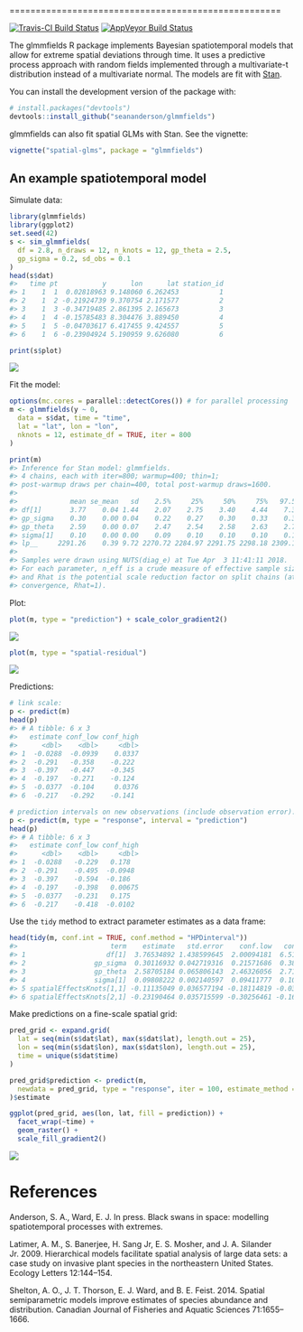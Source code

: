 <!-- README.md is generated from README.Rmd. Please edit that file -->
<!-- glmmfields <img src="inst/logo.png" align="right" /> -->
====================================================

[![Travis-CI Build
Status](https://travis-ci.org/seananderson/glmmfields.svg?branch=master)](https://travis-ci.org/seananderson/glmmfields)
[![AppVeyor Build
Status](https://ci.appveyor.com/api/projects/status/github/seananderson/glmmfields?branch=master&svg=true)](https://ci.appveyor.com/project/seananderson/glmmfields)
<!-- [![codecov](https://codecov.io/github/seananderson/glmmfields/branch/master/graphs/badge.svg)](https://codecov.io/github/seananderson/glmmfields) -->

The glmmfields R package implements Bayesian spatiotemporal models that
allow for extreme spatial deviations through time. It uses a predictive
process approach with random fields implemented through a multivariate-t
distribution instead of a multivariate normal. The models are fit with
[Stan](http://mc-stan.org/).

You can install the development version of the package with:

``` r
# install.packages("devtools")
devtools::install_github("seananderson/glmmfields")
```

glmmfields can also fit spatial GLMs with Stan. See the vignette:

``` r
vignette("spatial-glms", package = "glmmfields")
```

An example spatiotemporal model
-------------------------------

Simulate data:

``` r
library(glmmfields)
library(ggplot2)
set.seed(42)
s <- sim_glmmfields(
  df = 2.8, n_draws = 12, n_knots = 12, gp_theta = 2.5,
  gp_sigma = 0.2, sd_obs = 0.1
)
head(s$dat)
#>   time pt           y      lon      lat station_id
#> 1    1  1  0.02818963 9.148060 6.262453          1
#> 2    1  2 -0.21924739 9.370754 2.171577          2
#> 3    1  3 -0.34719485 2.861395 2.165673          3
#> 4    1  4 -0.15785483 8.304476 3.889450          4
#> 5    1  5 -0.04703617 6.417455 9.424557          5
#> 6    1  6 -0.23904924 5.190959 9.626080          6
```

``` r
print(s$plot)
```

![](README-figs/plot-sim-1.png)

Fit the model:

``` r
options(mc.cores = parallel::detectCores()) # for parallel processing
m <- glmmfields(y ~ 0,
  data = s$dat, time = "time",
  lat = "lat", lon = "lon",
  nknots = 12, estimate_df = TRUE, iter = 800
)
```

``` r
print(m)
#> Inference for Stan model: glmmfields.
#> 4 chains, each with iter=800; warmup=400; thin=1; 
#> post-warmup draws per chain=400, total post-warmup draws=1600.
#> 
#>             mean se_mean   sd    2.5%     25%     50%     75%   97.5% n_eff Rhat
#> df[1]       3.77    0.04 1.44    2.07    2.75    3.40    4.44    7.32  1204    1
#> gp_sigma    0.30    0.00 0.04    0.22    0.27    0.30    0.33    0.39   455    1
#> gp_theta    2.59    0.00 0.07    2.47    2.54    2.58    2.63    2.72  1600    1
#> sigma[1]    0.10    0.00 0.00    0.09    0.10    0.10    0.10    0.10  1600    1
#> lp__     2291.26    0.39 9.72 2270.72 2284.97 2291.75 2298.18 2309.16   619    1
#> 
#> Samples were drawn using NUTS(diag_e) at Tue Apr  3 11:41:11 2018.
#> For each parameter, n_eff is a crude measure of effective sample size,
#> and Rhat is the potential scale reduction factor on split chains (at 
#> convergence, Rhat=1).
```

Plot:

``` r
plot(m, type = "prediction") + scale_color_gradient2()
```

![](README-figs/plot-predictions-1.png)

``` r
plot(m, type = "spatial-residual")
```

![](README-figs/plot-predictions-2.png)

Predictions:

``` r
# link scale:
p <- predict(m)
head(p)
#> # A tibble: 6 x 3
#>   estimate conf_low conf_high
#>      <dbl>    <dbl>     <dbl>
#> 1  -0.0288  -0.0939    0.0337
#> 2  -0.291   -0.358    -0.222 
#> 3  -0.397   -0.447    -0.345 
#> 4  -0.197   -0.271    -0.124 
#> 5  -0.0377  -0.104     0.0376
#> 6  -0.217   -0.292    -0.141

# prediction intervals on new observations (include observation error):
p <- predict(m, type = "response", interval = "prediction")
head(p)
#> # A tibble: 6 x 3
#>   estimate conf_low conf_high
#>      <dbl>    <dbl>     <dbl>
#> 1  -0.0288   -0.229   0.178  
#> 2  -0.291    -0.495  -0.0948 
#> 3  -0.397    -0.594  -0.186  
#> 4  -0.197    -0.398   0.00675
#> 5  -0.0377   -0.231   0.175  
#> 6  -0.217    -0.418  -0.0102
```

Use the `tidy` method to extract parameter estimates as a data frame:

``` r
head(tidy(m, conf.int = TRUE, conf.method = "HPDinterval"))
#>                       term    estimate   std.error    conf.low   conf.high
#> 1                    df[1]  3.76534892 1.438599645  2.00094181  6.51725298
#> 2                 gp_sigma  0.30116932 0.042719316  0.21571686  0.38113939
#> 3                 gp_theta  2.58705184 0.065806143  2.46326056  2.71425282
#> 4                 sigma[1]  0.09808222 0.002140597  0.09411777  0.10221265
#> 5 spatialEffectsKnots[1,1] -0.11135049 0.036577194 -0.18114819 -0.03755901
#> 6 spatialEffectsKnots[2,1] -0.23190464 0.035715599 -0.30256461 -0.16395474
```

Make predictions on a fine-scale spatial grid:

``` r
pred_grid <- expand.grid(
  lat = seq(min(s$dat$lat), max(s$dat$lat), length.out = 25),
  lon = seq(min(s$dat$lon), max(s$dat$lon), length.out = 25),
  time = unique(s$dat$time)
)

pred_grid$prediction <- predict(m,
  newdata = pred_grid, type = "response", iter = 100, estimate_method = "median"
)$estimate

ggplot(pred_grid, aes(lon, lat, fill = prediction)) +
  facet_wrap(~time) +
  geom_raster() +
  scale_fill_gradient2()
```

![](README-figs/grid-predictions-1.png)

References
==========

Anderson, S. A., Ward, E. J. In press. Black swans in space: modelling
spatiotemporal processes with extremes.

Latimer, A. M., S. Banerjee, H. Sang Jr, E. S. Mosher, and J. A.
Silander Jr. 2009. Hierarchical models facilitate spatial analysis of
large data sets: a case study on invasive plant species in the
northeastern United States. Ecology Letters 12:144–154.

Shelton, A. O., J. T. Thorson, E. J. Ward, and B. E. Feist. 2014.
Spatial semiparametric models improve estimates of species abundance and
distribution. Canadian Journal of Fisheries and Aquatic Sciences
71:1655–1666.
